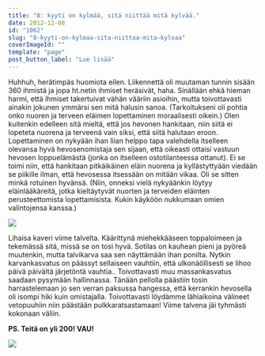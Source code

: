```yaml
---
title: "8: kyyti on kylmää, sitä niittää mitä kylvää."
date: 2012-12-08
id: "1062"
slug: "8-kyyti-on-kylmaa-sita-niittaa-mita-kylvaa"
coverImageId: ""
template: "page"
post_button_label: "Lue lisää"
---
```


Huhhuh, herätimpäs huomiota eilen. Liikennettä oli muutaman tunnin sisään 360 ihmistä ja jopa ht.netin ihmiset heräsivät, haha. Sinällään ehkä hieman harmi, että ihmiset takertuivat vähän vääriin asioihin, mutta toivottavasti ainakin jokunen ymmärsi sen mitä halusin sanoa. (Tarkoitukseni oli pohtia onko nuoren ja terveen eläimen lopettaminen moraalisesti oikein.) Olen kuitenkin edelleen sitä mieltä, että jos hevonen hankitaan, niin siitä ei lopeteta nuorena ja terveenä vain siksi, että siitä halutaan eroon. Lopettaminen on nykyään ihan liian helppo tapa valehdella itselleen olevansa hyvä hevosenomistaja sen sijaan, että oikeasti ottaisi vastuun hevosen loppuelämästä (jonka on itselleen ostotilanteessa ottanut). Ei se toimi niin, että hankitaan pitkäikäinen eläin nuorena ja kyllästyttyään viedään se piikille ilman, että hevosessa itsessään on mitään vikaa. Oli se sitten minkä rotuinen hyvänsä. (Niin, onneksi vielä nykyäänkin löytyy eläinlääkäreitä, jotka kieltäytyvät nuorten ja terveiden eläinten perusteettomista lopettamisista. Kukin käyköön nukkumaan omien valintojensa kanssa.)

[![](/images/k8.png)](http://3.bp.blogspot.com/-5thFsXNLUNo/UML7UXGBuGI/AAAAAAAADO4/iYvRmcBFryw/s1600/k8.png)

Lihaisa kaveri viime talvelta. Käärittynä miehekkääseen toppaloimeen ja tekemässä sitä, missä se on tosi hyvä. Sotilas on kauhean pieni ja pyöreä muutenkin, mutta talvikarva saa sen näyttämään ihan ponilta. Nytkin karvankasvatus on päässyt sellaiseen vauhtiin, että ulkonäöllisesti se lihoo päivä päivältä järjetöntä vauhtia.. Toivottavasti muu massankasvatus saadaan pysymään hallinnassa. Tänään pellolla päästiin tosin harrastelemaan jo sen verran paksussa hangessa, että kerrankin hevosella oli isompi hiki kuin omistajalla. Toivottavasti löydämme lähiaikoina välineet vetopuuhiin niin päästään pulkkaratsastamaan! Viime talvena jäi tyhmästi kokonaan väliin.

**PS. Teitä on yli 200! VAU!**

[![](/images/ak.png)](http://4.bp.blogspot.com/-POvkzELN7bU/UMNG_eP9COI/AAAAAAAADQk/weuJGSEWKF4/s1600/ak.png)
